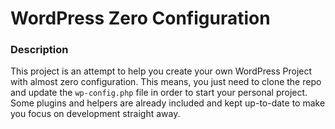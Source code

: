 # WordPress Zero Configuration


### Description
This project is an attempt to help you create your own WordPress Project with almost zero configuration.
This means, you just need to clone the repo and update the `wp-config.php` file in order to start your personal project.
Some plugins and helpers are already included and kept up-to-date to make you focus on development straight away.

